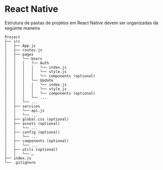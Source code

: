 # React Native
 
 Estrutura de pastas de projetos em React Native devem ser organizadas da seguinte maneira
 
 ```
 Project
├── src
│   ├── App.js
│   ├── routes.js
│   ├── pages
│   │   └── Users
│   │   │   └── Auth
│   │   │   │   └── index.js
│   │   │   │   └── style.js
│   │   │   │   └── components (optional) 
│   │   │   └── Update
│   │   │   │   └── index.js
│   │   │   │   └── style.js
│   │   │   │   └── components (optional) 
│   │   │   └── ...
│   │   └── ...
│   ├── services
│   │   └── api.js
│   │   └── ... 
│   ├── global.css (optional)  
│   ├── assets (optional)
│   │   └── ...
│   ├── config (optional)
│   │   └── ...
│   ├── components (optional)
│   │   └── ...
│   ├── utils (optional)
│   │   └── …
├── index.js
└── .gitignore

 ```
